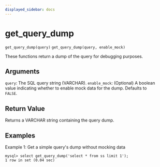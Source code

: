 ```yaml
---
displayed_sidebar: docs
---
```


# get_query_dump

`get_query_dump(query)`
`get_query_dump(query, enable_mock)`

These functions return a dump of the query for debugging purposes.

## Arguments

`query`: The SQL query string (VARCHAR).
`enable_mock`: (Optional) A boolean value indicating whether to enable mock data for the dump. Defaults to `FALSE`.

## Return Value

Returns a VARCHAR string containing the query dump.

## Examples

Example 1: Get a simple query's dump without mocking data
```
mysql> select get_query_dump('select * from ss limit 1');
1 row in set (0.04 sec)
```
